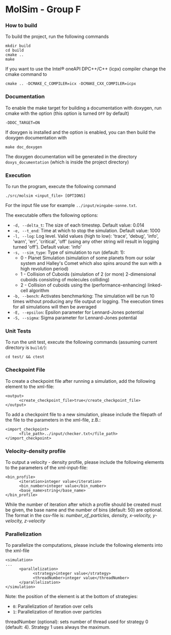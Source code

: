 MolSim - Group F
===

### How to build

To build the project, run the following commands
```
mkdir build
cd build
cmake ..
make
```
If you want to use the Intel® oneAPI DPC++/C++ (icpx) compiler change the cmake command to
```
cmake .. -DCMAKE_C_COMPILER=icx -DCMAKE_CXX_COMPILER=icpx
```

### Documentation
To enable the make target for building a documentation with doxygen, run cmake with the option (this option is turned `OFF` by default)
```
-DDOC_TARGET=ON
```
If doxygen is installed and the option is enabled, you can then build the doxygen documentation with
```
make doc_doxygen
```
The doxygen documentation will be generated in the directory `doxys_documentation` (which is inside the project directory)


### Execution

To run the program, execute the following command
```
./src/molsim <input_file> [OPTIONS]
```
For the input file use for example `../input/eingabe-sonne.txt`.

The executable offers the following options:
- `-d, --delta_t`: The size of each timestep. Default value: 0.014
- `-e, --t_end`: Time at which to stop the simulation. Default value: 1000 
- `-l, --log`: Log level. Valid values (high to low):
  'trace', 'debug', 'info', 'warn', 'err', 'critical', 'off'
  (using any other string will result in logging turned 'off'). Default value: 'info'
- `-s, --sim_type`: Type of simulation to run (default: 1):
  - 0 - Planet Simulation (simulation of some planets from our solar system and Halley's Comet which also spins around the sun with a high revolution period)
  - 1 - Collision of Cuboids (simulation of 2 (or more) 2-dimensional cuboids consisting of molecules colliding)
  - 2 - Collision of cuboids using the (performance-enhancing) linked-cell algorithm
- `-b, --bench`: Activates benchmarking: The simulation will be run 10 times without producing any file output or logging. The execution times for all simulations will then be averaged
- `-E, --epsilon`: Epsilon parameter for Lennard-Jones potential
- `-S, --sigma`: Sigma parameter for Lennard-Jones potential



### Unit Tests

To run the unit test, execute the following commands (assuming current directory is `build/`):

```
cd test/ && ctest
```


### Checkpoint File

To create a checkpoint file after running a simulation, add the following element to the xml-file:

```
<output>
      <create_checkpoint_file>true</create_checkpoint_file>
</output>
```

To add a checkpoint file to a new simulation, please include the filepath of the file to the parameters in the xml-file, z.B.:

```
<import_checkpoint>
      <file_path>../input/checker.txt</file_path>
</import_checkpoint>
```

### Velocity-density profile
To output a velocity - density profile, please include the following elements to the parameters of the xml-input-file:

```
<bin_profile>
      <iteration>integer value</iteration>
      <bin_number>integer value</bin_number>
      <base_name>string</base_name>
</bin_profile>
```
While the number of iteration after which a profile should be created must be given, the base name and the number of bins (default: 50) are optional.
The format in the csv-file is: *number_of_particles, density, x-velocity, y-velocity, z-velocity*

### Parallelization

To parallelize the computations, please include the following elements into the xml-file

```
<simulation>
...
      <parallelization>
            <strategy>integer value</strategy>
            <threadNumber>integer value</threadNumber>
      </parallelization>
</simulation>
```
Note: the position of the element is at the bottom of <simulation></simulation>
strategies: 
- `0`: Parallelization of iteration over cells 
- `1`: Parallelization of iteration over particles

threadNumber (optional):
sets number of thread used for strategy 0 (default: 4). Strategy 1 uses always the maximum.



                            